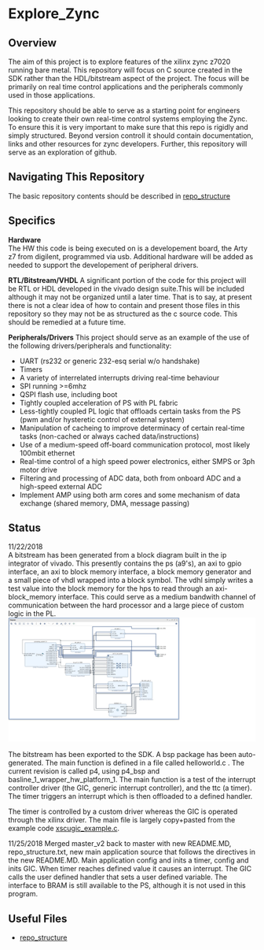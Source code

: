 # Explore_Zync
## Overview    
The aim of this project is to explore features of the xilinx zync z7020 running bare metal. This repository will focus on C source created in the SDK rather than the HDL/bitstream aspect of the project. 
The focus will be primarily on real time control applications and the peripherals commonly used in those applications. 

This repository should be able to serve as a starting point for engineers looking to create their own real-time control systems employing the Zync. To ensure this it is very important to make sure that this repo is rigidly and simply structured. Beyond version controll it should contain documentation, links and other resources for zync developers.
Further, this repository will serve as an exploration of github.

## Navigating This Repository  
The basic repository contents should be described in [repo_structure](
        https://github.com/Sumatt92/zynq_power_control_1/blob/master_v2/repository_structure.md
      )

## Specifics
**Hardware**  
The HW this code is being executed on is a developement board, the Arty z7 from digilent, programmed via usb.
Additional hardware will be added as needed to support the developement of peripheral drivers.

**RTL/Bitstream/VHDL**
A significant portion of the code for this project will be RTL or HDL developed in the vivado design suite.This will be included although
it may not be organized until a later time. That is to say, at present there is not a clear idea of how to contain and present those files
in this repository so they may not be as structured as the c source code. This should be remedied at a future time.  

**Peripherals/Drivers**
This project should serve as an example of the use of the following drivers/peripherals and functionality:
*  UART (rs232 or generic 232-esq serial w/o handshake)
*  Timers
*  A variety of interrelated interrupts driving real-time behaviour 
*  SPI running >=6mhz
*  QSPI flash use, including boot
*  Tightly coupled acceleration of PS with PL fabric
*  Less-tightly coupled PL logic that offloads certain tasks from the PS (pwm and/or hysteretic control of external system)
*  Manipulation of cacheing to improve determinacy of certain real-time tasks (non-cached or always cached data/instructions)
*  Use of a medium-speed off-board communication protocol, most likely 100mbit ethernet
*  Real-time control of a high speed power electronics, either SMPS or 3ph motor drive
*  Filtering and processing of ADC data, both from onboard ADC and a high-speed external ADC
*  Implement AMP using both arm cores and some mechanism of data exchange (shared memory, DMA, message passing)

## Status
11/22/2018  
A bitstream has been generated from a block diagram built in the ip integrator of vivado. This presently contains the ps (a9's), an axi to gpio interface, an axi to block memory interface, a block memory generator and a small piece of vhdl wrapped into a block symbol. The vdhl simply writes a test value into the block memory for the hps to read through an axi-block_memory interface. This could serve as a medium bandwith channel of communication between the hard processor and a large piece of custom logic in the PL. 
![block diagram](https://github.com/Sumatt92/Zynq_RT_Baremetal/blob/master_v2/block_1.jpg)

The bitstream has been exported to the SDK. A bsp package has been auto-generated. The main function is defined in a file called helloworld.c . The current revision is called p4, using p4_bsp and basline_1_wrapper_hw_platform_1. The main function is a test of the interrupt controller driver (the GIC, generic interrupt controller), and the ttc (a timer). The timer triggers an interrupt which is then offloaded to a defined handler. 

The timer is controlled by a custom driver whereas the GIC is operated through the xilinx driver. The main file is largely copy+pasted from the example code [xscugic_example.c](https://github.com/Xilinx/embeddedsw/blob/master/XilinxProcessorIPLib/drivers/scugic/examples/xscugic_example.c).

11/25/2018
Merged master_v2 back to master with new README.MD, repo_structure.txt, new main application source that follows the directives in the new README.MD. 
Main application config and inits a timer, config and inits GIC. When timer reaches defined value it causes an interrupt. The GIC calls the user defined handler that sets a user defined variable. The interface to BRAM is still available to the PS, although it is not used in this program.
## Useful Files
  * [repo_structure](
        https://github.com/Sumatt92/zynq_power_control_1/blob/master_v2/repository_structure.md
      )

